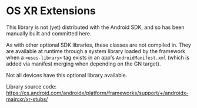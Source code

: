 # OS XR Extensions

This library is not (yet) distributed with the Android SDK, and so has been
manually built and committed here.

As with other optional SDK libraries, these classes are not compiled in. They
are available at runtime through a system library loaded by the framework
when a `<uses-library>` tag exists in an app's `AndroidManifest.xml` (which is
added via manifest merging when depending on the GN target).

Not all devices have this optional library available.

Library source code: https://cs.android.com/androidx/platform/frameworks/support/+/androidx-main:xr/xr-stubs/
